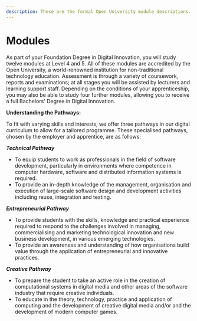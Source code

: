```yaml
---
description: These are the formal Open University module descriptions.
---
```


# Modules

As part of your Foundation Degree in Digital Innovation, you will study twelve modules at Level 4 and 5. All of these modules are accredited by the Open University, a world-renowned institution for non-traditional technology education. Assessment is through a variety of coursework, reports and examinations; at all stages you will be assisted by lecturers and learning support staff. Depending on the conditions of your apprenticeship, you may also be able to study four further modules, allowing you to receive a full Bachelors' Degree in Digital Innovation.

**Understanding the Pathways:**

To fit with varying skills and interests, we offer three pathways in our digital curriculum to allow for a tailored programme. These specialised pathways, chosen by the employer and apprentice, are as follows:

_**Technical Pathway**_

* To equip students to work as professionals in the field of software development, particularly in environments where competence in computer hardware, software and distributed information systems is required.
* To provide an in-depth knowledge of the management, organisation and execution of large-scale software design and development activities including reuse, integration and testing.

_**Entrepreneurial Pathway**_

* To provide students with the skills, knowledge and practical experience required to respond to the challenges involved in managing, commercialising and marketing technological innovation and new business development, in various emerging technologies.
* To provide an awareness and understanding of how organisations build value through the application of entrepreneurial and innovative practices.

_**Creative Pathway**_

*  To prepare the student to take an active role in the creation of computational systems in digital media and other areas of the software industry that require creative individuals.
* To educate in the theory, technology, practice and application of computing and the development of creative digital media and/or and the development of modern computer games.

